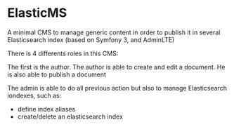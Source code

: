 # ElasticMS
A minimal CMS to manage generic content in order to publish it in several Elasticsearch index (based on Symfony 3, and AdminLTE)


There is 4 differents roles in this CMS:


The first is the author. The author is able to create and edit a document. He is also able to publish a document




The admin is able to do all previous action but also to manage Elasticsearch iondexes, such as:
- define index aliases
- create/delete an elasticsearch index